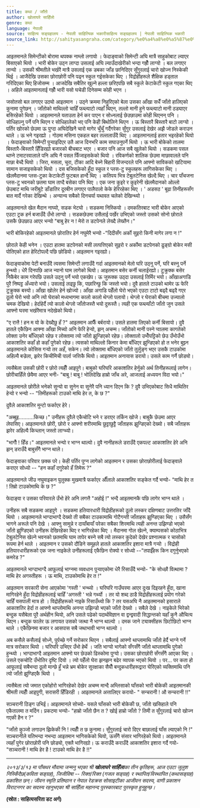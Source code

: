 ```yaml
---
title: कथा / जाँतो
author: खोलाघरे साहिँलो
genre: कथा
language: नेपाली
source: साहित्य सङ्ग्रहालय - नेपाली साहित्यिक भकारीसाहित्य सङ्ग्रहालय | नेपाली साहित्यिक भकारी
source_link: http://sahityasangraha.com/category/%e0%a4%a8%e0%a5%87%e0%a4%aa%e0%a4%be%e0%a4%b2%e0%a5%80-%e0%a4%97%e0%a4%a6%e0%a5%8d%e0%a4%af/%e0%a4%a8%e0%a5%87%e0%a4%aa%e0%a4%be%e0%a4%b2%e0%a5%80-%e0%a4%95%e0%a4%a5%e0%a4%be/
---
```


आइतमानले सिमेन्टीको बोरामा थपक्क नाम्लो लगायो । फेदाङ्वाको सिमेन्टी अघि मात्रै साहुकोबाट ल्याएर बिसाएको थियो । भारी बोकेर उठ्न लाग्दा उसलाई अघि ल्याउँदाखेरीको भन्दा गह्रौँ लाग्यो । बल लगाएर तान्यो । उसकी श्रीमतीले भर्खरै मात्रै उसलाई एक डबका जाँड छानिदिएर सुँगुरलाई चारो खोज्न निस्केकी थिई । आजैदेखि उसका छोराछोरी पनि पढ्न स्कुल गईसकेका थिए । विद्रोहीहरूले शैक्षिक हड्ताल गरिदिएका थिए हिजोसम्म । आजदेखि सबैतिर खुल्ने हल्ला छरिएपछि सबै स्कुले केटाकेटी स्कुल गएका थिए । अहिले आइतमानलाई गह्रौँ भारी यसो घचेडी दिनेसम्म कोही भएन ।

जसोतसो बल लगाएर उठ्यो आइतमान । उठ्ने क्रममा निहुरिएको बेला उसका आँखा सधैँ जाँतो हालिएको कुनामा पुगेछन् । जाँतोको माथिल्लो चाहिँ फब्ल्याटो त्यहाँ थिएन, तल्लो मानी हुने फब्ल्याटो मानी ठड्याएर बसिरहेको थियो । आइतमानले यताउता हेर्न कर पाएन र सोध्नलाई छेउछाउमा कोही थिएनन् पनि । सोधिहाल्नु पर्ने पनि थिएन र सोधिहालेको भए पनि केही बिथोलिने थिएन । ऊ बिस्तारै बिस्तारै बाटो लाग्यो । पर्तिर खोरको छेउमा ऊ पुग्दा अघिदेखिनै चारो मागेर चुँचुँ गर्दैगरेका सुँगुर उसलाई देखेर अझै जोडले कराउन थाले । ऊ भने गइरह्यो । गोठमा मसिना एकहल बहर तल्तलाउँदै थिए । आइतमानलाई हतार भइरहेको थियो । फेदाङ्वाको सिमेन्टी पुर्‍याइदिएर उतै आज दिनभरि काम सघाउनुपर्ने थियो । ऊ भारी बोकेको तालमा बिस्तारै-बिस्तारै हिँडिरह्यो बजारको बीचबाट भएर । बजार पनि आज सबै खुलेको थियो । सडकमा पसल थाप्ने टमाटरवालाले पनि अघि नै पसल फिँजाइसकेको थियो । रविकर्णको शालिक छेउमा माछावालले पनि माछा बेच्दै थियो । जिरा, मसला, चुरा, टीका आदि बेच्ने बिहारी विजन्दरले पनि आफ्नो साविकको खटियामा सामान सजाइसकेको थियो । दस बजिसकेको हुँदा स्कुल र प्लस-टु स्कुलहरू लागिसकेका थिए । खेलमैदानमा प्लस-टुका केटाकेटी फुटबल हान्दै थिए । कतिपय भित्र टेबुलटेनिस खेल्दै थिए । चार पाँचजना प्लस-टु भवनको छतमा घाम ताप्दै बसेका पनि थिए । एक जना कुइरे र कुइरेनी खेलमैदानको ओल्लो छेउबाट माथि जरीबुटे डाँडातिर दूरबीन लगाएर पालैपालो केके हेरिरहेका थिए । ' अडसठ ' बूढा तिनीहरूसँग बात मार्दै गरेका देखिन्थे । अन्यान्य सबैको दिनचर्या यथावत चलेको देखिन्थ्यो ।

आइतमानले खेल मैदान नाघ्यो, सडक भेट्यो । सडकमा निस्कियो । दमकतिरबाट भारी बोकेर आएको एउटा ट्रक हर्न बजाउँदै उँभो लाग्यो । सडकछेउमा उसैलाई पर्खेर उभिएको जस्तो उसको सोनो छोराले उसकै छेउछाउ आएर भन्यो "बाबु हेर न ! मेरो त डटपेनले लेख्दै लेख्तैन।"

भारी बोकिरहेको आइतमानले छोरातिर हेर्न नघुमेरै भन्यो -"दिदीसँग अर्को सुइरो किनी मागेर लगा न !"

छोराले केही भनेन । एउटा हातमा डटपेनको मसी लत्पत्तिएको सुइरो र अर्कोमा डटपेनको ढुङ्ग्रो बोकेर मसी पोतिएको हात हेरिटोपल्दै पछि छोडियो। आइतमान गइरह्यो।

फेदाङ्वाकोमा पेटी बनाउँदै त्यसमा सिमेन्टी लगाउँदै गर्दा आइतमानको मेलो घरि उठ्नु पर्ने, घरि बस्नु पर्ने हुन्थ्यो। धेरै दिनपछि आज न्यानो घाम लागेको थियो। आइतमान बसेर कर्नी चलाईरह्यो। टुक्रुक्क बसेर निकैबेर काम गरेपछि उसले उठ्नु पर्ने भयो एकखेप। ऊ जुरूक्क उठ्दा उसलाई तिर्मिर भयो। आँखाअगाडि पुरै निष्पट्ट अँध्यारो भयो। उसलाई लढ्छु कि, पछारिन्छु कि जस्तो भयो। दुवै हातले टाउको थामेर ऊ फेरि टुक्रुक्क बस्यो। आँखा खोलेर हेर्न खोज्यो। आँखा अगाडि पहेँलो घेरो भएको एउटा टाटो बढ्दै बढ्दै गएर ठूलो घेरो भयो अनि त्यो घेराको मध्यभागमा कालो कालो थेग्लो पलायो। थेग्लो र घेराको बीचमा उज्यालो चमक देखियो। हेर्दाहेर्दै त्यो कालो थेग्लो जाँतोजस्तै भयो दुरूस्तै। त्यही एक फब्ल्याँटो जाँतो जुन उसले आफ्नो घरमा भर्खरैमात्र नदेखेको थियो।

"ए रात्तै ! हन म यो के देख्दैछु हँ ?" आइतमान आफैँ बर्बरायो। उसले हातमा लिएको कर्नी बिसायो। दुवै हातले एकैछिन आफ्ना आँखा मिच्यो अनि फेरि हेर्‍यो, झन् अचम्म। जाँतोको मानी पस्ने प्वालमा कागतेको लोक्ता उनेर बाँधिएको रहेछ र लोक्तामा त्यो जाँतो झुन्डिएको रहेछ। लोक्तालो उभोँपट्टिको छेउ उँभोउँभो आकाशतिर कहाँ हो कहाँ पुगेको रहेछ। त्यसको माथिल्लो किनार केमा बाँधिएर झुन्डिएको हो त भनेर बुझ्न आइतमानले कोसिस गर्‍यो तर अहँ, सकेन। त्यो लोक्तामा बाँधिएको जाँतो तुर्लुङ्ग भएर उसकै टाउकोमा अहिल्यै बज्रेला, झरेर किचीमिची पार्ला जत्तिकै थियो। आइतमान अनायास डरायो। उसले काम गर्नै छोड्यो।

त्यसैबेला उसकी छोरी र छोरो त्यहीँ आइपुगे। बाबुको घरिघरि आकाशतिर हेर्नुको अर्थ तिनीहरूलाई लागेन। छोरीचाहिँले छेवैमा आएर भनी- "बाबु ! बाबु ! भोलिदेखि हाम्रो जाँच अरे, आजलाई अध्ययन विदा भयो।"

आइतमानले छोरीले भनेको सुन्यो वा सुनेन वा सुनेरै पनि ध्यान दिएन कि ? दुवै उभिएकोबाट सिधै माथितिर हेर्‍यो र भन्यो -- "तिमीहरूको टाउको माथि हेर त, के छ ?"

दुवैले आकाशतिर मुन्टो फर्काएर हेरे।

"अब्बुइ..........किच्छ।" उनीहरू दुवैले एकैचोटि भने र डराएर तर्किन खोजे। बाबुकै छेउमा आएर लेपासिए। आइतमानले छोरी, छोरो र आफ्नो शरीरमाथि छुट्टाछुट्टै जाँताहरू झुन्डिएको देख्यो। सबै जाँताहरू झरेर अहिल्यै किच्लान् जस्तो लाग्थ्यो।

"भागौँ ! हिँड।" आइतमानले भन्यो र भाग्न थाल्यो। दुवै नानीहरूले डराउँदै एकपल्ट आकाशतिर हेरे अनि झन् डराउँदै बाबुसँगै भाग्न थाले।

फेदाङ्वाका परिवार छक्क परे। केही पर्तिर पुग्न लागेको आइतमान र उसका छोराछोरीलाई फेदाङ्वाले कराएर सोध्यो -- "हन कहाँ दगुरेको हँ तिमेरू ?"

आइतमानले जीउ नघुमाइकन पुलुक्क मुखमात्रै फर्काएर औँलाले आकाशतिर सङ्केत गर्दै भन्यो- "माथि हेर त ! तिम्रो टाउकोमाथि के छ ?"

फेदाङ्वा र उसका परिवारले उँभो हेरे अनि लगत्तै "अहोई !" भन्दै आइतमानकै पछि लागेर भाग्न थाले ।

उनीहरू सबै सडकमा आइपुगे । सडकमा हतियारधारी विद्रोहीहरूको ठूलो लस्कर दक्षिणबाट उत्तरतिर जाँदै थियो । आइतमानले भाग्दाभाग्दै देख्यो ती सबैका टाउकामाथि गोटैगन्ती जाँताहरू झुण्डिएका थिए । उसैसँग भागने अरूले पनि देखे । आफ्नु सामुन्ने र दायाँबायाँ परेका सबैका शिरमाथि त्यही अनन्त उझिण्डो भएको जाँतो झुण्डिएको उनीहरू देखिरहेका थिए र भागिरहेका थिए । मैदानमा गोल खेल्ने, क्याम्पसको कोठाभित्र टेबुलटेनिस खेल्ने भवनको छतमाथि घाम तापेर बस्ने सबै त्यो लस्कर कुदेको देखेर प्रश्नात्मक र चासोको रूपमा हेर्न थाले । आइतमान र उसको दौडिने समूहले हातले आकाशतिर इशारा मात्रै गर्‍यो । विद्रोही हतियारधारीहरूको एक जना नाइकेले उनीहरूलाई एकैछिन रोक्यो र सोध्यो --"तपाईँहरू किन दगुर्नुभएको कमरेड ?"

आइतमानले भाग्दाभाग्दै आफूलाई भाग्नमा व्यवधान पुर्‍याएकोमा धेरै रिसाउँदै भन्यो- "के सोध्छौ वित्थामा ? माथि हेर अगस्तीहरू । ऊ माथि, टाउकोमाथि हेर त !"

आइतमान सरकारी सेना आएकोमा 'गस्ती ' भन्थ्यो । घरिघरि गाउँघरमा आएर दुःख दिइरहने हुँदा, खाना मागिरहेने हुँदा विद्रोहीहरूलाई चाहिँ 'अगस्ती ' भन्ने गर्थ्यो । तर यो शब्द ठाडै विद्रोहीहरूलाई प्रयोग गरेको चाहिँ यसपाली मात्र हो । विद्रोहीहरूको नाइके रिसाउँथ्यो कि ? तर यसअघि नै आइतमानको इसाराले आकाशतिर हेर्दा त आफ्नो थाप्लोमाथि अनन्त उझिन्डो भएको जाँतो देख्यो । सबैले देखे । नाइकेले भिरेको बन्दुक यसैबेला पूरै अर्थहीन थियो, अनि उसले पढेको पदार्थविज्ञान वा द्वन्द्ववादी सिद्धान्तको यहाँ कुनै औचित्य थिएन। बन्दुक फालेर ऊ लगायत उसको जत्था नै भाग्न थाल्यो । दमक जाने ट्याक्सीहरू छिटोछिटो भाग्न थाले । एकैछिनमा बजार र आसपास सबै जथाभावी भाग्न थाल्यो ।

अब कसैले कसैलाई सोध्ने, पुर्पच्छे गर्ने सरोकार थिएन । सबैलाई आफ्नो थाप्लामाथि जाँतो हेर्दै भाग्ने गर्ने मात्र सरोकार थियो । घरिघरि उभिएर उँभो हेर्थे । जति भाग्यो भागेको सँगसँगै जाँतो थाप्लामाथि पुगेको हुन्थ्यो । भाग्दाभाग्दै आइतमान आफ्नो घर छेउको ढिस्कोमा पुग्यो। उसका छोराछोरी सँगसँगै आएका थिए । उसले एकचोटि उँभोतिर दृष्टि दियो । त्यो पहेँलो घेरा झनझन बढेर व्यापक भएको थियो । पर... पर कता हो आफूलाई सबैभन्दा ठूलो मान्छे हुँ भन्ने भ्रम बोकेर सुरक्षाका सैयौँ बन्दुकधारीहरूद्वारा घेरिएको व्यक्तिमाथि पनि त्यो जाँतो झुण्डिएकै थियो ।

त्यसैबेला त्यो जमात एकोहोरो भागिरहेको देखेर अचम्म मान्दै अम्लिसाको घाँसको भारी बोकेकी आइतमानकी श्रीमती त्यहीँ आइपुगी, सरासरी हिँडिरही । आइतमानले अत्तालिएर करायो- " सन्चरानी ! औ सन्चरानी !!"

सञ्चरानी ठिङ्ग उभिई। आइतमानले सोच्यो- यसले घाँसको भारी बोकेकी छ, जाँतो खसिहाले पनि एकैतालमा त मर्दिन। प्रकटमा भन्यो- "हाम्रो जाँतो छैन त ? खोई हाम्रो जाँतो ? तिमी त सुँगुरलाई चारो खोज्न गएकी हैन र ?"

"जाँतो कुञ्जो लगाउन झिकेकी नि ! त्यहीँ त छ कुनामा। सुँगुरलाई चारो दिएर बाछालाई घाँस ल्याएको नि !" सञ्चरानीले यतिभन्दा नभन्दा आइतमान भागिसकेको थियो, ऊसँगै संसार भागिरहेको थियो। आइतमानले त्यहाँ पुगेर छोराछोरी पनि छोड्यो, एक्लै भागिरह्यो। ऊ कराउँदै कराउँदै आकाशतिर इशारा गर्दै गयो- "सञ्चरानी ! माथि हेर है ! टाउको माथि हेर है !!"

------------------------------------------------------------------------

*२०१३/३/१३ मा पाँचथर मौवामा जन्मनु भएका श्री **खोलाघरे साहिँला**का तीन कृतिहरू, आज एउटा जुलुश निस्किँदैछ(कविता सङ्ग्रह), जिजीविषा -- रिक्त/रिक्त (गजल सङ्ग्रह) र स्थापित/विस्थापित (कथासङ्ग्रह) प्रकाशित छन्। जीवन स्मृति प्रतिष्ठान र नेपाल रेडक्रस सोसाइटीका आजीवन सदस्य, वाणी प्रकाशन विराटनगर का सदस्य रहनुभएका श्री साहिँला महानन्द पुरस्कारबाट पुरस्कृत हुनुहुन्छ।*

**(स्रोत : साहित्यसरिता डट अर्ग)**
